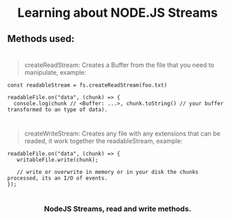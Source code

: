 <h1 align="center"> Learning about NODE.JS Streams </h1>

## Methods used:

#
> createReadStream: 
Creates a Buffer from the file that you need to manipulate, example:

```
const readableStream = fs.createReadStream(foo.txt)

readableFile.on("data", (chunk) => {
  console.log(chunk // <Buffer: ...>, chunk.toString() // your buffer transformed to an type of data).
```

#

> createWriteStream: 
Creates any file with any extensions that can be readed, it work together the readableStream, example: 

```
readableFile.on("data", (chunk) => {
   writableFile.write(chunk);

   // write or overwrite in memory or in your disk the chunks processed, its an I/O of events.
});
```
#

<h3 align="center"> NodeJS Streams, read and write methods. </h3>

